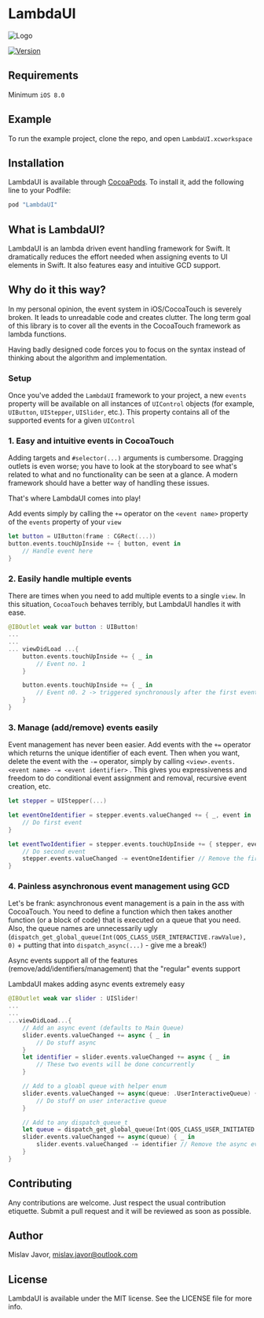 # LambdaUI


![Logo](http://i.imgur.com/90cVzLB.png)

[![Version](https://img.shields.io/cocoapods/v/LambdaUI.svg?style=flat)](http://cocoapods.org/pods/LambdaUI)

## Requirements

Minimum `iOS 8.0`

## Example

To run the example project, clone the repo, and open `LambdaUI.xcworkspace`

## Installation

LambdaUI is available through [CocoaPods](http://cocoapods.org). To install
it, add the following line to your Podfile:

```ruby
pod "LambdaUI"
```

## What is LambdaUI?

LambdaUI is an lambda driven event handling framework for Swift. It dramatically reduces the effort needed when assigning events to UI elements in Swift. It also features easy and intuitive GCD support.

## Why do it this way?

In my personal opinion, the event system in iOS/CocoaTouch is severely broken. It leads to unreadable code and creates clutter. The long term goal of this library is to cover all the events in the CocoaTouch framework as lambda functions.

Having badly designed code forces you to focus on the syntax instead of thinking about the algorithm and implementation.

### Setup

Once you've added the `LambdaUI` framework to your project, a new `events` property will be available on all instances of `UIControl` objects (for example, `UIButton`, `UIStepper`, `UISlider`, etc.). This property contains all of the supported events for a given `UIControl`

### 1. Easy and intuitive events in CocoaTouch
Adding targets and `#selector(...)` arguments is cumbersome. Dragging outlets is even worse; you have to look at the storyboard to see what's related to what and no functionality can be seen at a glance. A modern framework should have a better way of handling these issues.

That's where LambdaUI comes into play!

Add events simply by calling the `+=` operator on the `<event name>` property of the  `events` property of your `view`
```swift
let button = UIButton(frame : CGRect(...))
button.events.touchUpInside += { button, event in
    // Handle event here
}
```

### 2. Easily handle multiple events
There are times when you need to add multiple events to a single `view`. In this situation, `CocoaTouch` behaves terribly, but LambdaUI handles it with ease.

```swift
@IBOutlet weak var button : UIButton!
...
...
... viewDidLoad ...{
    button.events.touchUpInside += { _ in
        // Event no. 1
    }

    button.events.touchUpInside += { _ in
        // Event n0. 2 -> triggered synchronously after the first event is complete
    }
}
```

### 3. Manage (add/remove) events easily
Event management has never been easier. Add events with the `+=` operator which returns the unique identifier of each event. Then when you want, delete the event with the `-=` operator, simply by calling `<view>.events.<event name> -= <event identifier>` . This gives you expressiveness and freedom to do conditional event assignment and removal, recursive event creation, etc.

```swift
let stepper = UIStepper(...)

let eventOneIdentifier = stepper.events.valueChanged += { _, event in
    // Do first event
}

let eventTwoIdentifier = stepper.events.touchUpInside += { stepper, event in
    // Do second event
    stepper.events.valueChanged -= eventOneIdentifier // Remove the first event -> when value changes, it wont be fired again
}
```

### 4. Painless asynchronous event management using GCD
Let's be frank: asynchronous event management is a pain in the ass with CocoaTouch. You need to define a function which then takes another function (or a block of code) that is executed on a queue that you need. Also, the queue names are unnecessarily ugly (`dispatch_get_global_queue(Int(QOS_CLASS_USER_INTERACTIVE.rawValue), 0)` + putting that into `dispatch_async(...)` - give me a break!)

Async events support all of the features (remove/add/identifiers/management) that the "regular" events support

LambdaUI makes adding async events extremely easy
```swift
@IBOutlet weak var slider : UISlider!
...
...
...viewDidLoad...{
    // Add an async event (defaults to Main Queue)
    slider.events.valueChanged += async { _ in
        // Do stuff async
    }
    let identifier = slider.events.valueChanged += async { _ in
        // These two events will be done concurrently
    }

    // Add to a gloabl queue with helper enum
    slider.events.valueChanged += async(queue: .UserInteractiveQueue) { _ in
        // Do stuff on user interactive queue
    }

    // Add to any dispatch_queue_t
    let queue = dispatch_get_global_queue(Int(QOS_CLASS_USER_INITIATED.rawValue), 0)
    slider.events.valueChanged += async(queue) { _ in
        slider.events.valueChanged -= identifier // Remove the async event normally
    }
}
```

## Contributing
Any contributions are welcome. Just respect the usual contribution etiquette. Submit a pull request and it will be reviewed as soon as possible.

## Author

Mislav Javor, mislav.javor@outlook.com

## License

LambdaUI is available under the MIT license. See the LICENSE file for more info.
